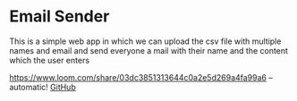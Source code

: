 # Email Sender

This is a simple web app in which we can upload the csv file with multiple names and email and send everyone a mail with their name and the content which the user enters

https://www.loom.com/share/03dc3851313644c0a2e5d269a4fa99a6 – automatic! [GitHub](https://www.loom.com/share/03dc3851313644c0a2e5d269a4fa99a6) 